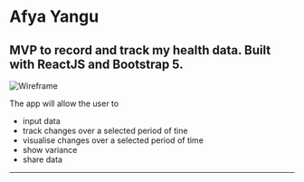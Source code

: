 # Afya Yangu

## MVP to record and track my health data. Built with ReactJS and Bootstrap 5.

![Wireframe](/src/images/images/app_wireframe.png) 

The app will allow the user to 
* input data
* track changes over a selected period of tine
* visualise changes over a selected period of time
* show variance 
* share data 
-------